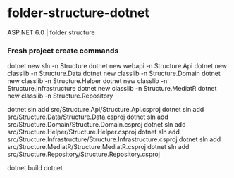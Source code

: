# folder-structure-dotnet
ASP.NET 6.0 | folder structure


### Fresh project create commands

dotnet new sln -n Structure
dotnet new webapi -n Structure.Api
dotnet new classlib -n Structure.Data
dotnet new classlib -n Structure.Domain
dotnet new classlib -n Structure.Helper
dotnet new classlib -n Structure.Infrastructure
dotnet new classlib -n Structure.MediatR
dotnet new classlib -n Structure.Repository

dotnet sln add src/Structure.Api/Structure.Api.csproj
dotnet sln add src/Structure.Data/Structure.Data.csproj
dotnet sln add src/Structure.Domain/Structure.Domain.csproj
dotnet sln add src/Structure.Helper/Structure.Helper.csproj
dotnet sln add src/Structure.Infrastructure/Structure.Infrastructure.csproj
dotnet sln add src/Structure.MediatR/Structure.MediatR.csproj
dotnet sln add src/Structure.Repository/Structure.Repository.csproj

dotnet build
dotnet 